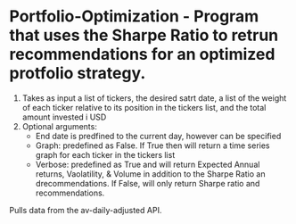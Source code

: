 # Portfolio-Optimization - Program that uses the Sharpe Ratio to retrun recommendations for an optimized protfolio strategy.

1) Takes as input a list of tickers, the desired satrt date, a list of the weight of each ticker relative to its position in the tickers list, and the total amount invested i USD
2) Optional arguments:
    - End date is predfined to the current day, however can be specified
    - Graph: predefined as False. If True then will return a time series graph for each ticker in the tickers list
    - Verbose: predefined as True and will return Expected Annual returns, Vaolatility, & Volume in addition to the Sharpe Ratio an drecommendations. If False, will only return Sharpe ratio and recommendations.

Pulls data from the av-daily-adjusted API.
